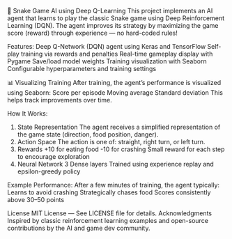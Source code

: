 🐍 Snake Game AI using Deep Q-Learning
This project implements an AI agent that learns to play the classic Snake game using Deep Reinforcement Learning (DQN). The agent improves its strategy by maximizing the game score (reward) through experience — no hard-coded rules!

Features:
  Deep Q-Network (DQN) agent using Keras and TensorFlow
  Self-play training via rewards and penalties
  Real-time gameplay display with Pygame
  Save/load model weights
  Training visualization with Seaborn
  Configurable hyperparameters and training settings

📊 Visualizing Training
After training, the agent’s performance is visualized using Seaborn:
  Score per episode
  Moving average
  Standard deviation
  This helps track improvements over time.


How It Works:
1. State Representation
    The agent receives a simplified representation of the game state (direction, food position, danger).
2. Action Space
    The action is one of: straight, right turn, or left turn.
3. Rewards
    +10 for eating food
    -10 for crashing
    Small reward for each step to encourage exploration
4. Neural Network
    3 Dense layers
    Trained using experience replay and epsilon-greedy policy

Example Performance:
After a few minutes of training, the agent typically:
  Learns to avoid crashing
  Strategically chases food
  Scores consistently above 30–50 points








License
MIT License — See LICENSE file for details.
Acknowledgments
Inspired by classic reinforcement learning examples and open-source contributions by the AI and game dev community.
